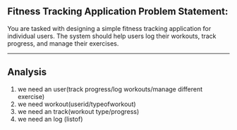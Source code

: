 Fitness Tracking Application
Problem Statement:
---
You are tasked with designing a simple fitness tracking application for individual users. 
The system should help users log their workouts, track progress,
and manage their exercises.

---
Analysis
-


1. we need an user(track progress/log workouts/manage different exercise)
2. we need workout(userid/typeofworkout)
3. we need an track(workout type/progress)
4. we need an log (listof<workouts>)